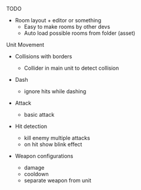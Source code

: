 TODO

* Room layout + editor or something
  - Easy to make rooms by other devs
  - Auto load possible rooms from folder (asset)

Unit Movement

* Collisions with borders
  - Collider in main unit to detect collision

* Dash
  - ignore hits while dashing

* Attack
  - basic attack

* Hit detection
  - kill enemy multiple attacks
  - on hit show blink effect

* Weapon configurations
  - damage
  - cooldown 
  - separate weapon from unit
